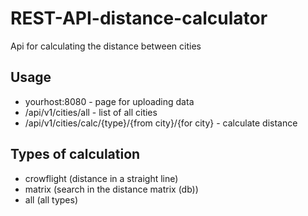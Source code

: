 # REST-API-distance-calculator  
Api for calculating the distance between cities  
  
## Usage  
- yourhost:8080 - page for uploading data  
- /api/v1/cities/all - list of all cities  
- /api/v1/cities/calc/{type}/{from city}/{for city} - calculate distance  
  
## Types of calculation  
- crowflight (distance in a straight line)
- matrix (search in the distance matrix (db))
- all (all types)
